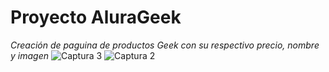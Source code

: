 # Proyecto AluraGeek
*Creación de paguina de productos Geek con su respectivo precio, nombre y imagen*
![Captura 3](https://github.com/user-attachments/assets/6578f03c-89f7-4a93-989b-53c5e6d96cd3)
![Captura 2](https://github.com/user-attachments/assets/612b0f36-f6a6-43d7-b2c0-1011e9ff4081)

